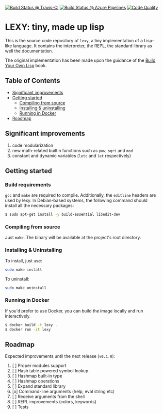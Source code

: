 [![Build Status @ Travis-CI][travis-shield]][travis-url]
[![Build Status @ Azure Pipelines][azure-shield]][azure-url]
[![Code Quality][lgtm-shield]][lgtm-url]

[travis-shield]: https://img.shields.io/travis/caian-org/lexy?logo=travis-ci&logoColor=FFF&style=for-the-badge
[travis-url]: https://travis-ci.org/caian-org/lexy

[azure-shield]: https://img.shields.io/azure-devops/build/caian-org/97c8ebe2-b395-407e-8b0f-8db0a1771869/9/master?logo=azure-pipelines&style=for-the-badge
[azure-url]: https://dev.azure.com/caian-org/lexy/_build

[lgtm-shield]: https://img.shields.io/lgtm/grade/cpp/github/caian-org/lexy?logo=lgtm&style=for-the-badge
[lgtm-url]: https://lgtm.com/projects/g/caian-org/lexy/context:cpp

# LEXY: tiny, made up lisp

This is the source code repository of `lexy`, a tiny implementation of a
Lisp-like language. It contains the interpreter, the REPL, the standard library
as well the documentation.

The original implementation has been made upon the guidance of the [Build Your
Own Lisp](http://www.buildyourownlisp.com/) book.


## Table of Contents

- [Significant improvements](#significant-improvements)
- [Getting started](#getting-started)
    - [Compiling from source](#compiling-from-source)
    - [Installing & uninstalling](#installing--uninstalling)
    - [Running in Docker](#running-in-docker)
- [Roadmap](#roadmap)


## Significant improvements

1. code modularization
1. new math-related builtin functions such as `pow`, `sqrt` and `mod`
1. constant and dynamic variables (`letc` and `let` respectively)


## Getting started

### Build requirements

`gcc` and `make` are required to compile. Additionally, the `editline` headers
are used by lexy. In Debian-based systems, the following command should install
all the necessary packages:

```sh
$ sudo apt-get install -y build-essential libedit-dev
```

### Compiling from source

Just `make`. The binary will be available at the project's root directory.

### Installing & Uninstalling

To install, just use:

```sh
sudo make install
```

To uninstall:

```sh
sudo make uninstall
```

### Running in Docker

If you'd prefer to use Docker, you can build the image locally and run
interactively.

```sh
$ docker build -t lexy .
$ docker run -it lexy
```


## Roadmap

Expected improvements until the next release (`v0.1.0`):

1. [ ] Proper modules support
1. [ ] Hash table powered symbol lookup
1. [ ] Hashmap built-in type
1. [ ] Hashmap operations
1. [ ] Expand standard library
1. [x] Command-line arguments (help, eval string etc)
1. [ ] Receive arguments from the shell
1. [ ] REPL improvements (colors, keywords)
1. [ ] Tests

